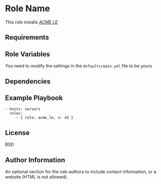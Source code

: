 Role Name
=========

This role installs [ACME LE](https://certbot.eff.org/all-instructions)

Requirements
------------


Role Variables
--------------

You need to modify the settings in the `defaults/main.yml` file to be yours


Dependencies
------------


Example Playbook
----------------


    - hosts: servers
      roles:
         - { role: acme_le, x: 42 }

License
-------

BSD

Author Information
------------------

An optional section for the role authors to include contact information, or a
website (HTML is not allowed).
